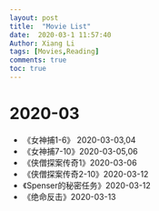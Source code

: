 ```yaml
---
layout: post
title:  "Movie List"
date:  2020-03-1 11:57:40
Author: Xiang Li
tags: [Movies,Reading]
comments: true
toc: true
---
```

# 2020-03
- 《女神捕1-6》 2020-03-03,04
- 《女神捕7-10》2020-03-05,06
- 《侠僧探案传奇1》2020-03-06
- 《侠僧探案传奇2-10》2020-03-12
- 《Spenser的秘密任务》2020-03-12 
- 《绝命反击》2020-03-13
